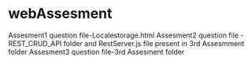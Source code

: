 # webAssesment

Assesment1 question file-Localestorage.html
Assesment2 question file - REST_CRUD_API folder and RestServer.js file present in 3rd Assesmment folder
Assesment3 question file-3rd Assesment folder
